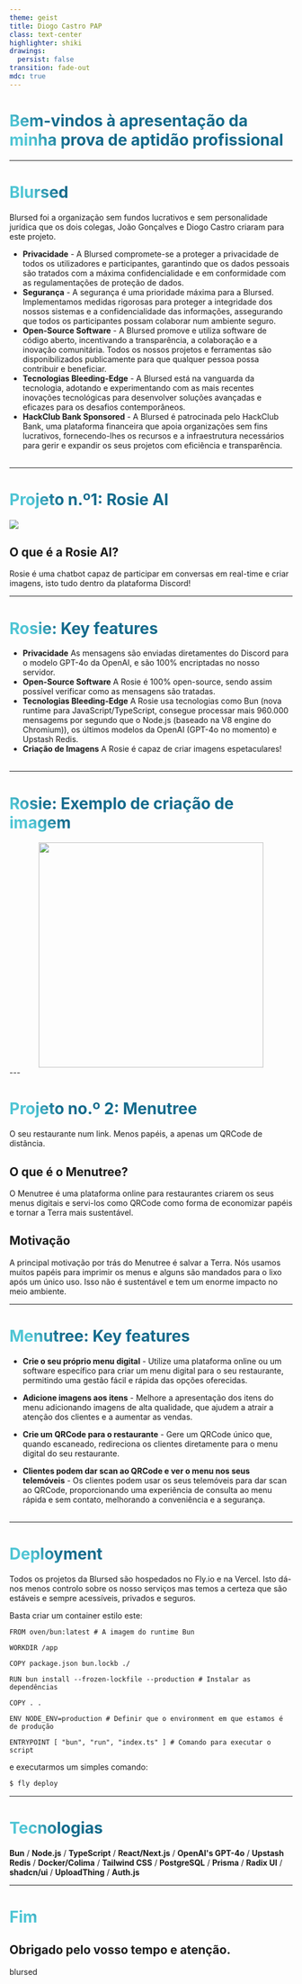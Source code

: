 ```yaml
---
theme: geist
title: Diogo Castro PAP
class: text-center
highlighter: shiki
drawings:
  persist: false
transition: fade-out
mdc: true
---
```


# Bem-vindos à apresentação da minha prova de aptidão profissional

<div class="pt-12">
  <span @click="$slidev.nav.next" class="px-2 py-1 rounded cursor-pointer" hover="bg-white bg-opacity-10">
     <carbon:arrow-right class="inline"/>
  </span>
</div>

<div class="abs-br m-6 flex gap-2">
  <a href="https://github.com/blursed-org" target="_blank" alt="GitHub" title="Open in GitHub"
    class="text-xl slidev-icon-btn opacity-50 !border-none !hover:text-white">
    <carbon-logo-github />
  </a>
</div>

---

# Blursed

Blursed foi a organização sem fundos lucrativos e sem personalidade jurídica que os dois colegas, João Gonçalves e Diogo Castro criaram para este projeto.

- **Privacidade** - A Blursed compromete-se a proteger a privacidade de todos os utilizadores e participantes, garantindo que os dados pessoais são tratados com a máxima confidencialidade e em conformidade com as regulamentações de proteção de dados.
- **Segurança** - A segurança é uma prioridade máxima para a Blursed. Implementamos medidas rigorosas para proteger a integridade dos nossos sistemas e a confidencialidade das informações, assegurando que todos os participantes possam colaborar num ambiente seguro.
- **Open-Source Software** - A Blursed promove e utiliza software de código aberto, incentivando a transparência, a colaboração e a inovação comunitária. Todos os nossos projetos e ferramentas são disponibilizados publicamente para que qualquer pessoa possa contribuir e beneficiar.
- **Tecnologias Bleeding-Edge** - A Blursed está na vanguarda da tecnologia, adotando e experimentando com as mais recentes inovações tecnológicas para desenvolver soluções avançadas e eficazes para os desafios contemporâneos.
- **HackClub Bank Sponsored** - A Blursed é patrocinada pelo HackClub Bank, uma plataforma financeira que apoia organizações sem fins lucrativos, fornecendo-lhes os recursos e a infraestrutura necessários para gerir e expandir os seus projetos com eficiência e transparência.
  <br>
  <br>

<style>
h1 {
  background-color: #2B90B6;
  background-image: linear-gradient(45deg, #4EC5D4 10%, #146b8c 20%);
  background-size: 100%;
  -webkit-background-clip: text;
  -moz-background-clip: text;
  -webkit-text-fill-color: transparent;
  -moz-text-fill-color: transparent;
}
</style>

<!--
Com a criação da Blursed, nós pretendemos formar um ambiente colaborativo e inovador, onde a tecnologia e a comunidade se unem para criar impacto positivo.
-->

---

# Projeto n.º1: Rosie AI

<img src="https://cdn.discordapp.com/avatars/1132759106994847766/8455c144fe5c73f414658bb658a14253.png?size=128" class="rounded-full">

## O que é a Rosie AI?

Rosie é uma chatbot capaz de participar em conversas em real-time e criar imagens, isto tudo dentro da plataforma Discord!

---

# Rosie: Key features

- **Privacidade** As mensagens são enviadas diretamentes do Discord para o modelo GPT-4o da OpenAI, e são 100% encriptadas no nosso servidor.
- **Open-Source Software** A Rosie é 100% open-source, sendo assim possível verificar como as mensagens são tratadas.
- **Tecnologias Bleeding-Edge** A Rosie usa tecnologias como Bun (nova runtime para JavaScript/TypeScript, consegue processar mais 960.000 mensagems por segundo que o Node.js (baseado na V8 engine do Chromium)), os últimos modelos da OpenAI (GPT-4o no momento) e Upstash Redis.
- **Criação de Imagens** A Rosie é capaz de criar imagens espetaculares!
  <br>
  <br>

---

# Rosie: Exemplo de criação de imagem

<center>
 <img src="https://i.imgur.com/JSZTfba.png" class="rounded-md " width="400px">
</center>
---

# Projeto no.º 2: Menutree

O seu restaurante num link. Menos papéis, a apenas um QRCode de distância.

## O que é o Menutree?

O Menutree é uma plataforma online para restaurantes criarem os seus menus digitais e servi-los como QRCode como forma de economizar papéis e tornar a Terra mais sustentável.

## Motivação

A principal motivação por trás do Menutree é salvar a Terra. Nós usamos muitos papéis para imprimir os menus e alguns são mandados para o lixo após um único uso. Isso não é sustentável e tem um enorme impacto no meio ambiente.

---

# Menutree: Key features

- **Crie o seu próprio menu digital** - Utilize uma plataforma online ou um software específico para criar um menu digital para o seu restaurante, permitindo uma gestão fácil e rápida das opções oferecidas.

- **Adicione imagens aos itens** - Melhore a apresentação dos itens do menu adicionando imagens de alta qualidade, que ajudem a atrair a atenção dos clientes e a aumentar as vendas.

- **Crie um QRCode para o restaurante** - Gere um QRCode único que, quando escaneado, redireciona os clientes diretamente para o menu digital do seu restaurante.

- **Clientes podem dar scan ao QRCode e ver o menu nos seus telemóveis** - Os clientes podem usar os seus telemóveis para dar scan ao QRCode, proporcionando uma experiência de consulta ao menu rápida e sem contato, melhorando a conveniência e a segurança.
  <br>
  <br>

---

# Deployment

Todos os projetos da Blursed são hospedados no Fly.io e na Vercel. Isto dá-nos menos controlo sobre os nosso serviços mas temos a certeza que são estáveis e sempre acessíveis, privados e seguros.

Basta criar um container estilo este:

```docker {*|1|7|11|13}
FROM oven/bun:latest # A imagem do runtime Bun

WORKDIR /app

COPY package.json bun.lockb ./

RUN bun install --frozen-lockfile --production # Instalar as dependências

COPY . .

ENV NODE_ENV=production # Definir que o environment em que estamos é de produção

ENTRYPOINT [ "bun", "run", "index.ts" ] # Comando para executar o script
```

e executarmos um <span v-mark.circle.orange="1">simples</span> comando:

```sh
$ fly deploy
```

---

# Tecnologias

**Bun** / **Node.js** / **TypeScript** / **React/Next.js** / **OpenAI's GPT-4o** / **Upstash Redis** / **Docker/Colima** / **Tailwind CSS** / **PostgreSQL** / **Prisma** / **Radix UI** / **shadcn/ui** / **UploadThing** / **Auth.js**

---

# Fim

## Obrigado pelo vosso tempo e atenção.

<div class="w-60 relative">
  <div class="relative w-40 h-40">
    <img
      v-motion
      :initial="{ x: 600, y: 400, scale: 2, rotate: 100 }"
      :enter="final"
      class="absolute inset-0"
      src="https://github.com/blursed-org.png"
      alt=""
    />
  </div>

  <div
    class="text-5xl absolute top-14 left-40 text-[#ffffff] -z-1"
    v-motion
    :initial="{ x: -80, opacity: 0}"
    :enter="{ x: 0, opacity: 1, transition: { delay: 2000, duration: 1000 } }">
    blursed
  </div>
</div>

<div class="abs-br m-6 flex gap-2">
  <a href="https://github.com/blursed-org" target="_blank" alt="GitHub" title="Open in GitHub"
    class="text-xl slidev-icon-btn opacity-50 !border-none !hover:text-white">
    <carbon-logo-github />
  </a>
   <a href="https://www.instagram.com/blursed_org" target="_blank" alt="GitHub" title="Open in GitHub"
    class="text-xl slidev-icon-btn opacity-50 !border-none !hover:text-white">
    <carbon-logo-instagram />
  </a>
</div>

<script setup lang="ts">
const final = {
  x: 0,
  y: 0,
  rotate: 0,
  scale: 1,
  transition: {
    type: 'spring',
    damping: 10,
    stiffness: 20,
    mass: 2
  }
}
</script>
